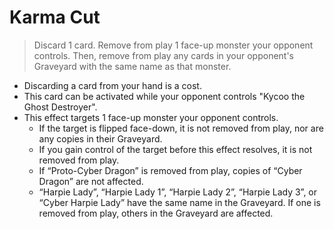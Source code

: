 # Karma Cut

> Discard 1 card. Remove from play 1 face-up monster your opponent controls. Then, remove from play any cards in your opponent's Graveyard with the same name as that monster.

*   Discarding a card from your hand is a cost.
*   This card can be activated while your opponent controls "Kycoo the Ghost Destroyer".
*   This effect targets 1 face-up monster your opponent controls.
    *   If the target is flipped face-down, it is not removed from play, nor are any copies in their Graveyard.
    *   If you gain control of the target before this effect resolves, it is not removed from play.
    *   If “Proto-Cyber Dragon” is removed from play, copies of “Cyber Dragon” are not affected.
    *   “Harpie Lady”, “Harpie Lady 1”, “Harpie Lady 2”, “Harpie Lady 3”, or “Cyber Harpie Lady” have the same name in the Graveyard. If one is removed from play, others in the Graveyard are affected.
